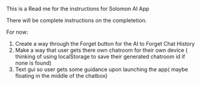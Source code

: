 This is a Read me for the instructions for Solomon AI App

There will be complete instructions on the completetion.

For now:

1. Create a way through the Forget button for the AI to Forget Chat History
2. Make a way that user gets there own chatroom for their own device ( thinking of using localStorage to save their generated chatroom id if none is found)
3. Text gui so user gets some guidance upon launching the app( maybe floating in the middle of the chatbox)
